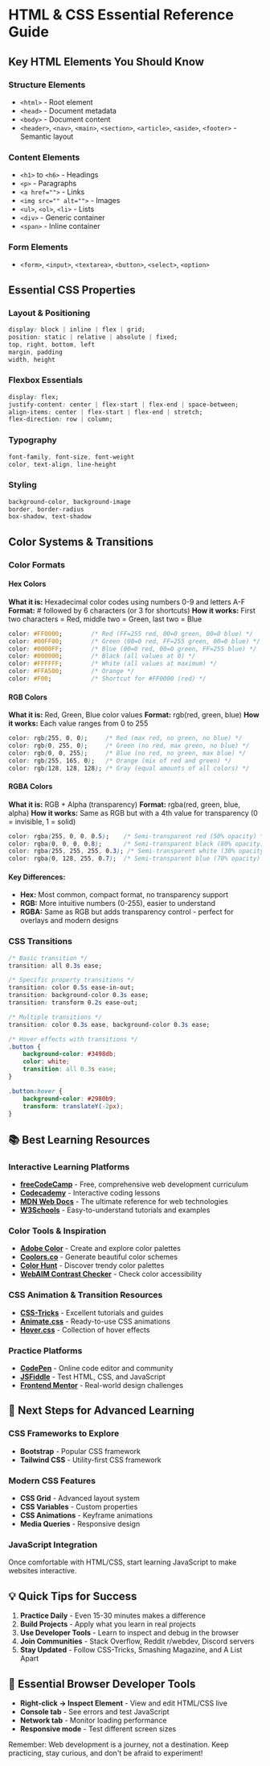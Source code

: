 # HTML & CSS Essential Reference Guide

##  Key HTML Elements You Should Know

### Structure Elements
- `<html>` - Root element
- `<head>` - Document metadata
- `<body>` - Document content
- `<header>`, `<nav>`, `<main>`, `<section>`, `<article>`, `<aside>`, `<footer>` - Semantic layout

### Content Elements
- `<h1>` to `<h6>` - Headings
- `<p>` - Paragraphs
- `<a href="">` - Links
- `<img src="" alt="">` - Images
- `<ul>`, `<ol>`, `<li>` - Lists
- `<div>` - Generic container
- `<span>` - Inline container

### Form Elements
- `<form>`, `<input>`, `<textarea>`, `<button>`, `<select>`, `<option>`

##  Essential CSS Properties

### Layout & Positioning
```css
display: block | inline | flex | grid;
position: static | relative | absolute | fixed;
top, right, bottom, left
margin, padding
width, height
```

### Flexbox Essentials
```css
display: flex;
justify-content: center | flex-start | flex-end | space-between;
align-items: center | flex-start | flex-end | stretch;
flex-direction: row | column;
```

### Typography
```css
font-family, font-size, font-weight
color, text-align, line-height
```

### Styling
```css
background-color, background-image
border, border-radius
box-shadow, text-shadow
```

##  Color Systems & Transitions

### Color Formats

#### Hex Colors
**What it is:** Hexadecimal color codes using numbers 0-9 and letters A-F
**Format:** # followed by 6 characters (or 3 for shortcuts)
**How it works:** First two characters = Red, middle two = Green, last two = Blue

```css
color: #FF0000;        /* Red (FF=255 red, 00=0 green, 00=0 blue) */
color: #00FF00;        /* Green (00=0 red, FF=255 green, 00=0 blue) */
color: #0000FF;        /* Blue (00=0 red, 00=0 green, FF=255 blue) */
color: #000000;        /* Black (all values at 0) */
color: #FFFFFF;        /* White (all values at maximum) */
color: #FFA500;        /* Orange */
color: #F00;           /* Shortcut for #FF0000 (red) */
```

#### RGB Colors
**What it is:** Red, Green, Blue color values
**Format:** rgb(red, green, blue)
**How it works:** Each value ranges from 0 to 255

```css
color: rgb(255, 0, 0);     /* Red (max red, no green, no blue) */
color: rgb(0, 255, 0);     /* Green (no red, max green, no blue) */
color: rgb(0, 0, 255);     /* Blue (no red, no green, max blue) */
color: rgb(255, 165, 0);   /* Orange (mix of red and green) */
color: rgb(128, 128, 128); /* Gray (equal amounts of all colors) */
```

#### RGBA Colors
**What it is:** RGB + Alpha (transparency)
**Format:** rgba(red, green, blue, alpha)
**How it works:** Same as RGB but with a 4th value for transparency (0 = invisible, 1 = solid)

```css
color: rgba(255, 0, 0, 0.5);    /* Semi-transparent red (50% opacity) */
color: rgba(0, 0, 0, 0.8);      /* Semi-transparent black (80% opacity) */
color: rgba(255, 255, 255, 0.3); /* Semi-transparent white (30% opacity) */
color: rgba(0, 128, 255, 0.7);  /* Semi-transparent blue (70% opacity) */
```

#### Key Differences:
- **Hex:** Most common, compact format, no transparency support
- **RGB:** More intuitive numbers (0-255), easier to understand
- **RGBA:** Same as RGB but adds transparency control - perfect for overlays and modern designs

### CSS Transitions
```css
/* Basic transition */
transition: all 0.3s ease;

/* Specific property transitions */
transition: color 0.5s ease-in-out;
transition: background-color 0.3s ease;
transition: transform 0.2s ease-out;

/* Multiple transitions */
transition: color 0.3s ease, background-color 0.3s ease;

/* Hover effects with transitions */
.button {
    background-color: #3498db;
    color: white;
    transition: all 0.3s ease;
}

.button:hover {
    background-color: #2980b9;
    transform: translateY(-2px);
}
```

## 📚 Best Learning Resources

### Interactive Learning Platforms
- **[freeCodeCamp](https://www.freecodecamp.org/)** - Free, comprehensive web development curriculum
- **[Codecademy](https://www.codecademy.com/)** - Interactive coding lessons
- **[MDN Web Docs](https://developer.mozilla.org/)** - The ultimate reference for web technologies
- **[W3Schools](https://www.w3schools.com/)** - Easy-to-understand tutorials and examples

### Color Tools & Inspiration
- **[Adobe Color](https://color.adobe.com/)** - Create and explore color palettes
- **[Coolors.co](https://coolors.co/)** - Generate beautiful color schemes
- **[Color Hunt](https://colorhunt.co/)** - Discover trendy color palettes
- **[WebAIM Contrast Checker](https://webaim.org/resources/contrastchecker/)** - Check color accessibility

### CSS Animation & Transition Resources
- **[CSS-Tricks](https://css-tricks.com/)** - Excellent tutorials and guides
- **[Animate.css](https://animate.style/)** - Ready-to-use CSS animations
- **[Hover.css](https://ianlunn.github.io/Hover/)** - Collection of hover effects

### Practice Platforms
- **[CodePen](https://codepen.io/)** - Online code editor and community
- **[JSFiddle](https://jsfiddle.net/)** - Test HTML, CSS, and JavaScript
- **[Frontend Mentor](https://www.frontendmentor.io/)** - Real-world design challenges

## 🚀 Next Steps for Advanced Learning

### CSS Frameworks to Explore
- **Bootstrap** - Popular CSS framework
- **Tailwind CSS** - Utility-first CSS framework

### Modern CSS Features
- **CSS Grid** - Advanced layout system
- **CSS Variables** - Custom properties
- **CSS Animations** - Keyframe animations
- **Media Queries** - Responsive design

### JavaScript Integration
Once comfortable with HTML/CSS, start learning JavaScript to make websites interactive.

## 💡 Quick Tips for Success

1. **Practice Daily** - Even 15-30 minutes makes a difference
2. **Build Projects** - Apply what you learn in real projects
3. **Use Developer Tools** - Learn to inspect and debug in the browser
4. **Join Communities** - Stack Overflow, Reddit r/webdev, Discord servers
5. **Stay Updated** - Follow CSS-Tricks, Smashing Magazine, and A List Apart

## 🔗 Essential Browser Developer Tools

- **Right-click → Inspect Element** - View and edit HTML/CSS live
- **Console tab** - See errors and test JavaScript
- **Network tab** - Monitor loading performance
- **Responsive mode** - Test different screen sizes

Remember: Web development is a journey, not a destination. Keep practicing, stay curious, and don't be afraid to experiment!
